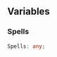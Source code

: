 ## Variables

<div class="heading-level-3">
<a id="spells" name="spells"></a>

### Spells

```ts
Spells: any;
```

</div>
